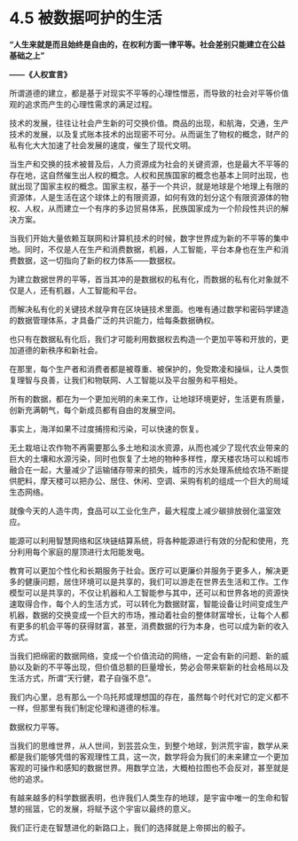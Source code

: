 # 4.5 被数据呵护的生活

**“人生来就是而且始终是自由的，在权利方面一律平等。社会差别只能建立在公益基础之上”**

**——《人权宣言》**

所谓道德的建立，都是基于对现实不平等的心理性憎恶，而导致的社会对平等价值观的追求而产生的心理性需求的满足过程。

技术的发展，往往让社会产生新的可交换价值。商品的出现，和航海，交通，生产技术的发展，以及复式账本技术的出现密不可分。从而诞生了物权的概念，财产的私有化大大加速了社会发展的速度，催生了现代文明。

当生产和交换的技术被普及后，人力资源成为社会的关键资源，也是最大不平等的存在地，这自然催生出人权的概念。人权和民族国家的概念也基本上同时出现，也就出现了国家主权的概念。国家主权，基于一个共识，就是地球是个地理上有限的资源体，人是生活在这个球体上的有限资源，如何有效的划分这个有限资源体的物权、人权，从而建立一个有序的多边贸易体系，民族国家成为一个阶段性共识的解决方案。

当我们开始大量依赖互联网和计算机技术的时候，数字世界成为新的不平等的集中地。同时，不仅是人在生产和消费数据，机器，人工智能，平台本身也在生产和消费数据，这一切指向了新的权力体系——数据权。

为建立数据世界的平等，首当其冲的是数据权的私有化，而数据的私有化对象就不仅是人，还有机器，人工智能和平台。

而解决私有化的关键技术就孕育在区块链技术里面。也唯有通过数学和密码学建造的数据管理体系，才具备广泛的共识能力，给每条数据确权。

也只有在数据私有化后，我们才可能利用数据权去构造一个更加平等和开放的，更加道德的新秩序和新社会。

在那里，每个生产者和消费者都是被尊重、被保护的，免受欺凌和操纵，让人类恢复理智与良善，让我们和物联网、人工智能以及平台服务和平相处。

所有的数据，都在为一个更加光明的未来工作，让地球环境更好，生活更有质量，创新充满朝气，每个新成员都有自由的发展空间。

事实上，海洋如果不过度捕捞和污染，可以快速的恢复。

无土栽培让农作物不再需要那么多土地和淡水资源，从而也减少了现代农业带来的巨大的土壤和水源污染，同时也恢复了土地的物种多样性，摩天楼农场可以和城市融合在一起，大量减少了运输储存带来的损失，城市的污水处理系统给农场不断提供肥料，摩天楼可以把办公、居住、休闲、空调、采购有机的组成一个巨大的局域生态网络。

就像今天的人造牛肉，食品可以工业化生产，最大程度上减少碳排放弱化温室效应。

能源可以利用智慧网络和区块链结算系统，将各种能源进行有效的分配和使用，充分利用每个家庭的屋顶进行太阳能发电。

教育可以更加个性化和长期服务于社会。医疗可以更廉价并服务于更多人，解决更多的健康问题，居住环境可以是共享的，我们可以游走在世界去生活和工作。工作模型可以是共享的，不仅让机器和人工智能参与其中，还可以和世界各地的资源快速取得合作，每个人的生活方式，可以转化为数据财富，智能设备让时间变成生产机器，数据的交换变成一个巨大的市场，推动着社会的整体财富增长，让每个人都有更多的机会平等的获得财富，甚至，消费数据的行为本身，也可以成为新的收入方式。

当我们把绵密的数据网络，变成一个价值流动的网络，一定会有新的问题、新的威胁以及新的不平等出现，但价值总额的巨量增长，势必会带来崭新的社会格局以及生活方式，所谓“天行健，君子自强不息”。

我们内心里，总有那么一个乌托邦或理想国的存在，虽然每个时代对它的定义都不一样，但那里有我们制定伦理和道德的标准。

数据权力平等。

当我们的思维世界，从人世间，到芸芸众生，到整个地球，到洪荒宇宙，数学从来都是我们能够凭借的客观理性工具，这一次，数学将会为我们的未来建立一个更加客观的可操作和感知的数据世界。用数学立法，大概柏拉图也不会反对，甚至就是他的追求。

有越来越多的科学数据表明，也许我们人类生存的地球，是宇宙中唯一的生命和智慧的摇篮，它的发展，将赋予这个宇宙以最终的意义。

我们正行走在智慧进化的新路口上，我们的选择就是上帝掷出的骰子。
